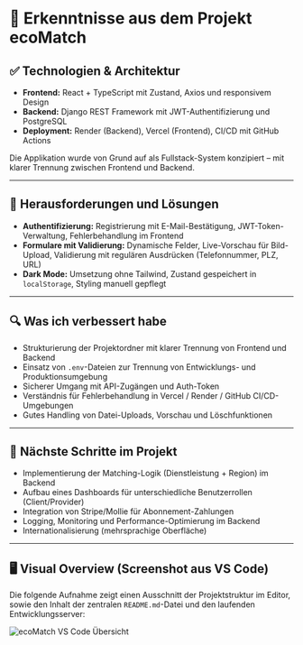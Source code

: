 # 🧠 Erkenntnisse aus dem Projekt ecoMatch

## ✅ Technologien & Architektur

- **Frontend:** React + TypeScript mit Zustand, Axios und responsivem Design  
- **Backend:** Django REST Framework mit JWT-Authentifizierung und PostgreSQL  
- **Deployment:** Render (Backend), Vercel (Frontend), CI/CD mit GitHub Actions  

Die Applikation wurde von Grund auf als Fullstack-System konzipiert – mit klarer Trennung zwischen Frontend und Backend.

---

## 🧩 Herausforderungen und Lösungen

- **Authentifizierung:** Registrierung mit E-Mail-Bestätigung, JWT-Token-Verwaltung, Fehlerbehandlung im Frontend  
- **Formulare mit Validierung:** Dynamische Felder, Live-Vorschau für Bild-Upload, Validierung mit regulären Ausdrücken (Telefonnummer, PLZ, URL)  
- **Dark Mode:** Umsetzung ohne Tailwind, Zustand gespeichert in `localStorage`, Styling manuell gepflegt  

---

## 🔍 Was ich verbessert habe

- Strukturierung der Projektordner mit klarer Trennung von Frontend und Backend  
- Einsatz von `.env`-Dateien zur Trennung von Entwicklungs- und Produktionsumgebung  
- Sicherer Umgang mit API-Zugängen und Auth-Token  
- Verständnis für Fehlerbehandlung in Vercel / Render / GitHub CI/CD-Umgebungen  
- Gutes Handling von Datei-Uploads, Vorschau und Löschfunktionen  

---

## 🧭 Nächste Schritte im Projekt

- Implementierung der Matching-Logik (Dienstleistung + Region) im Backend  
- Aufbau eines Dashboards für unterschiedliche Benutzerrollen (Client/Provider)  
- Integration von Stripe/Mollie für Abonnement-Zahlungen  
- Logging, Monitoring und Performance-Optimierung im Backend  
- Internationalisierung (mehrsprachige Oberfläche)  

---

## 🖥️ Visual Overview (Screenshot aus VS Code)

Die folgende Aufnahme zeigt einen Ausschnitt der Projektstruktur im Editor, sowie den Inhalt der zentralen `README.md`-Datei und den laufenden Entwicklungsserver:

![ecoMatch VS Code Übersicht](./images/vscode-ecoMatch-overview.png.png)
